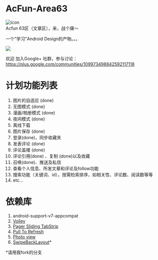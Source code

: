 AcFun-Area63
============
![icon](https://raw.github.com/yrom/AcFun-Area63/master/res/drawable-xxhdpi/ic_launcher.png)  
Acfun 63区（文章区），来，战个痛～

一个"学习"Android Design的产物。。。

<a href="https://play.google.com/store/apps/details?id=tv.acfun.a63"><img src="http://www.android.com/images/brand/get_it_on_play_logo_large.png"/></a>

欢迎 加入Google+ 社群，参与讨论： https://plus.google.com/communities/109973498842592117118

计划功能列表
============
1. 图片的自适应  (done)
2. 无图模式  (done)
3. 漫画/相册模式 (done)
4. 夜间模式  (done) 
5. 离线下载  
6. 图片保存  (done) 
7. 登录(done)，同步收藏夹  
8. 发表评论  (done) 
9. 评论盖楼 (done) 
10. 评论引用(done) 、复制 (done)以及收藏  
11. 召唤(done)、推送及私信  
12. 查看个人信息、所发文章和评论及follow功能  
13. 搜索功能（关键词、id），按需检索排序，如相关性、评论数、阅读数等等
14. etc... 

依赖库
===========
1. android-support-v7-appcompat
2. [Volley][2]
3. [Pager Sliding TabStrip][3]
4. [Pull To Refresh][4]
5. [Photo view][5]
6. [SwipeBackLayout][6]*

*请用我fork的分支

[2]: https://android.googlesource.com/platform/frameworks/volley
[3]: https://github.com/astuetz/PagerSlidingTabStrip
[4]: https://github.com/chrisbanes/Android-PullToRefresh
[5]: https://github.com/chrisbanes/PhotoView
[6]: https://github.com/Issacw0ng/SwipeBackLayout
